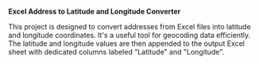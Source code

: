 **Excel Address to Latitude and Longitude Converter**

This project is designed to convert addresses from Excel files into latitude and longitude coordinates. It's a useful tool for geocoding data efficiently. The latitude and longitude values are then appended to the output Excel sheet with dedicated columns labeled "Latitude" and "Longitude".
